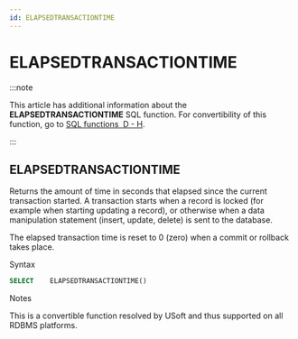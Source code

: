 ```yaml
---
id: ELAPSEDTRANSACTIONTIME
---
```


# ELAPSEDTRANSACTIONTIME




:::note

This article has additional information about the **ELAPSEDTRANSACTIONTIME** SQL function.
For convertibility of this function, go to [SQL functions  D - H](/docs/Modeller_and_Rules_Engine/SQL_functions/SQL_functions_DH.md).

:::

## **ELAPSEDTRANSACTIONTIME**

Returns the amount of time in seconds that elapsed since the current transaction started. A transaction starts when a record is locked (for example when starting updating a record), or otherwise when a data manipulation statement (insert, update, delete) is sent to the database.

The elapsed transaction time is reset to 0 (zero) when a commit or rollback takes place.

Syntax

```sql
SELECT    ELAPSEDTRANSACTIONTIME()
```

Notes

This is a convertible function resolved by USoft and thus supported on all RDBMS platforms.